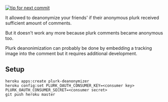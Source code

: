 [![tip for next commit](http://tip4commit.com/projects/16.svg)](http://tip4commit.com/projects/16)

It allowed to deanonymize your friends' if their anonymous plurk received sufficient amount of comments.

But it doesn't work any more because plurk comments became anonymous too.

Plurk deanonimization can probably be done by embedding a tracking image into the comment but it requires additional development.

Setup
-----

    heroku apps:create plurk-deanonymizer
    heroku config:set PLURK_OAUTH_CONSUMER_KEY=<consumer key> PLURK_OAUTH_CONSUMER_SECRET=<consumer secret>
    git push heroku master

